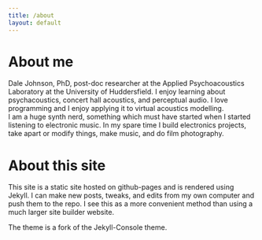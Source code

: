 ```yaml
---
title: /about
layout: default
---
```


# About me
Dale Johnson, PhD, post-doc researcher at the Applied Psychoacoustics Laboratory at the University of Huddersfield. I enjoy learning about psychacoustics, concert hall acoustics, and perceptual audio. I love programming and I enjoy applying it to virtual acoustics modelling.
<br/>
I am a huge synth nerd, something which must have started when I started listening to electronic music. In my spare time I build electronics projects, take apart or modify things, make music, and do film photography.

# About this site
This site is a static site hosted on github-pages and is rendered using Jekyll. I can make new posts, tweaks, and edits from my own computer and push them to the repo. I see this as a more convenient method than using a much larger site builder website.

The theme is a fork of the Jekyll-Console theme.
